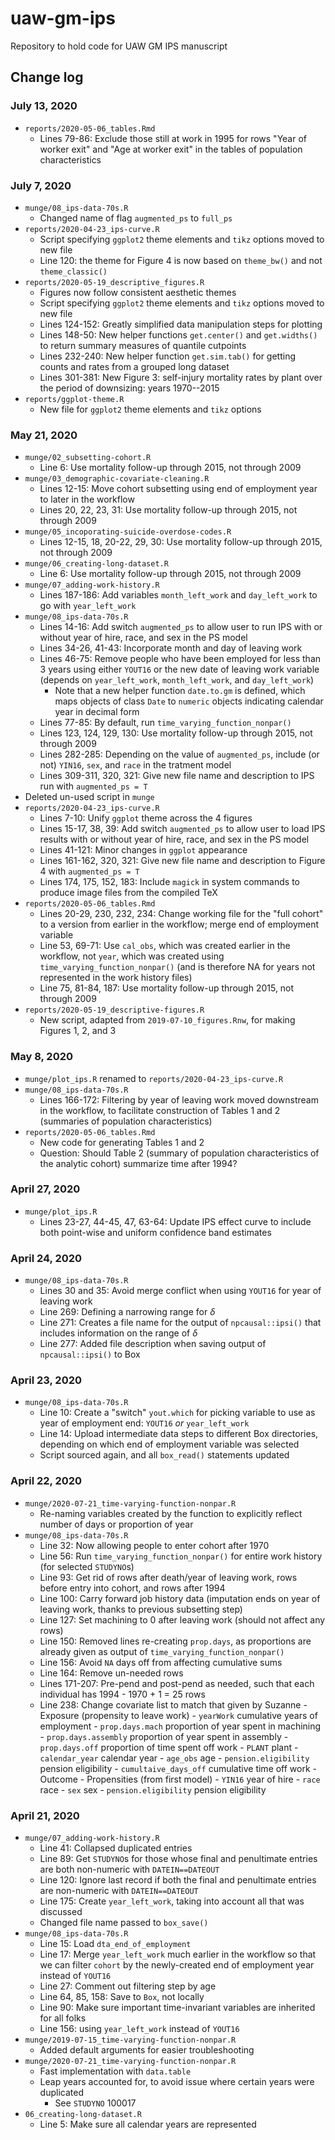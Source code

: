 
# uaw-gm-ips
Repository to hold code for UAW GM IPS manuscript

## Change log

### July 13, 2020

- `reports/2020-05-06_tables.Rmd`
	- Lines 79-86: Exclude those still at work in 1995 for rows "Year of worker exit" and "Age at worker exit" in the tables of population characteristics

### July 7, 2020

- `munge/08_ips-data-70s.R`
	- Changed name of flag `augmented_ps` to `full_ps`
- `reports/2020-04-23_ips-curve.R`
	- Script specifying `ggplot2` theme elements and `tikz` options moved to new file
	- Line 120: the theme for Figure 4 is now based on `theme_bw()` and not `theme_classic()`
- `reports/2020-05-19_descriptive_figures.R`
	- Figures now follow consistent aesthetic themes
	- Script specifying `ggplot2` theme elements and `tikz` options moved to new file
	- Lines 124-152: Greatly simplified data manipulation steps for plotting
	- Lines 148-50: New helper functions `get.center()` and `get.widths()` to return summary measures of quantile cutpoints
	- Lines 232-240: New helper function `get.sim.tab()` for getting counts and rates from a grouped long dataset
	- Lines 301-381: New Figure 3: self-injury mortality rates by plant over the period of downsizing: years 1970--2015
- `reports/ggplot-theme.R`
	- New file for `ggplot2` theme elements and `tikz` options

### May 21, 2020

- `munge/02_subsetting-cohort.R`
	- Line 6: Use mortality follow-up through 2015, not through 2009
- `munge/03_demographic-covariate-cleaning.R`
	- Lines 12-15: Move cohort subsetting using end of employment year to later in the workflow
	- Lines 20, 22, 23, 31: Use mortality follow-up through 2015, not through 2009
- `munge/05_incoporating-suicide-overdose-codes.R`
	- Lines 12-15, 18, 20-22, 29, 30: Use mortality follow-up through 2015, not through 2009
- `munge/06_creating-long-dataset.R`
	- Line 6: Use mortality follow-up through 2015, not through 2009
- `munge/07_adding-work-history.R`
	- Lines 187-186: Add variables `month_left_work` and `day_left_work` to go with `year_left_work`
- `munge/08_ips-data-70s.R`
	- Lines 14-16: Add switch `augmented_ps` to allow user to run IPS with or without year of hire, race, and sex in the PS model
	- Lines 34-26, 41-43: Incorporate month and day of leaving work
	- Lines 46-75: Remove people who have been employed for less than 3 years using either `YOUT16` or the new date of leaving work variable (depends on `year_left_work`, `month_left_work`, and `day_left_work`)
		- Note that a new helper function `date.to.gm` is defined, which maps objects of class `Date` to `numeric` objects indicating calendar year in decimal form
	- Lines 77-85: By default, run `time_varying_function_nonpar()`
	- Lines 123, 124, 129, 130: Use mortality follow-up through 2015, not through 2009
	- Lines 282-285: Depending on the value of `augmented_ps`, include (or not) `YIN16`, `sex`, and `race` in the tratment model
	- Lines 309-311, 320, 321: Give new file name and description to IPS run with `augmented_ps = T`
- Deleted un-used script in `munge`
- `reports/2020-04-23_ips-curve.R`
	- Lines 7-10: Unify `ggplot` theme across the 4 figures
	- Lines 15-17, 38, 39: Add switch `augmented_ps` to allow user to load IPS results with or without year of hire, race, and sex in the PS model
	- Lines 41-121: Minor changes in `ggplot` appearance
	- Lines 161-162, 320, 321: Give new file name and description to Figure 4 with `augmented_ps = T`
	- Lines 174, 175, 152, 183: Include `magick` in system commands to produce image files from the compiled TeX
- `reports/2020-05-06_tables.Rmd`
	- Lines 20-29, 230, 232, 234: Change working file for the "full cohort" to a version from earlier in the workflow; merge end of employment variable
	- Line 53, 69-71: Use `cal_obs`, which was created earlier in the workflow, not `year`, which was created using `time_varying_function_nonpar()` (and is therefore NA for years not represented in the work history files)
	- Line 75, 81-84, 187: Use mortality follow-up through 2015, not through 2009
- `reports/2020-05-19_descriptive-figures.R`
	- New script, adapted from `2019-07-10_figures.Rnw`, for making Figures 1, 2, and 3

### May 8, 2020

- `munge/plot_ips.R` renamed to `reports/2020-04-23_ips-curve.R`
- `munge/08_ips-data-70s.R`
	- Lines 166-172: Filtering by year of leaving work moved downstream in the workflow, to facilitate construction of Tables 1 and 2 (summaries of population characteristics)
- `reports/2020-05-06_tables.Rmd`
	- New code for generating Tables 1 and 2
	- Question: Should Table 2 (summary of population characteristics of the analytic cohort) summarize time after 1994?

### April 27, 2020

- `munge/plot_ips.R`
	- Lines 23-27, 44-45, 47, 63-64: Update IPS effect curve to include both point-wise and uniform confidence band estimates

### April 24, 2020

- `munge/08_ips-data-70s.R`
	- Lines 30 and 35: Avoid merge conflict when using `YOUT16` for year of leaving work
	- Line 269: Defining a narrowing range for $\delta$
	- Line 271: Creates a file name for the output of `npcausal::ipsi()` that includes information on the range of $\delta$
	- Line 277: Added file description when saving output of `npcausal::ipsi()` to Box

### April 23, 2020

- `munge/08_ips-data-70s.R`
	- Line 10: Create a "switch" `yout.which` for picking variable to use as year of employment end: `YOUT16` _or_ `year_left_work`
	- Line 14: Upload intermediate data steps to different Box directories, depending on which end of employment variable was selected
	- Script sourced again, and all `box_read()` statements updated

### April 22, 2020

- `munge/2020-07-21_time-varying-function-nonpar.R`
	- Re-naming variables created by the function to explicitly reflect number of days or proportion of year
- `munge/08_ips-data-70s.R`
	- Line 32: Now allowing people to enter cohort after 1970
	- Line 56: Run `time_varying_function_nonpar()` for entire work history (for selected `STUDYNO`s)
	- Line 93: Get rid of rows after death/year of leaving work, rows before entry into cohort, and rows after 1994
	- Line 100: Carry forward job history data (imputation ends on year of leaving work, thanks to previous subsetting step)
	- Line 127: Set machining to 0 after leaving work (should not affect any rows)
	- Line 150: Removed lines re-creating `prop.days`, as proportions are already given as output of `time_varying_function_nonpar()`
	- Line 156: Avoid `NA` days off from affecting cumulative sums
	- Line 164: Remove un-needed rows
	- Lines 171-207: Pre-pend and post-pend as needed, such that each individual has 1994 - 1970 + 1 = 25 rows
	- Line 238: Change covariate list to match that given by Suzanne
			- Exposure (propensity to leave work)
				- `yearWork` cumulative years of employment
				- `prop.days.mach` proportion of year spent in machining
				- `prop.days.assembly` proportion of year spent in assembly
				- `prop.days.off` proportion of time spent off work
				- `PLANT` plant
				- `calendar_year` calendar year
				- `age_obs` age
				- `pension.eligibility` pension eligibility
				- `cumultaive_days_off` cumulative time off work
			- Outcome
				- Propensities (from first model)
				- `YIN16` year of hire
				- `race` race
				- `sex` sex
				- `pension.eligibility` pension eligibility

### April 21, 2020

- `munge/07_adding-work-history.R`
	- Line 41: Collapsed duplicated entries
	- Line 89: Get `STUDYNO`s for those whose final and penultimate entries are both non-numeric with `DATEIN==DATEOUT`
	- Line 120: Ignore last record if both the final and penultimate entries are non-numeric with `DATEIN==DATEOUT`
	- Line 175: Create `year_left_work`, taking into account all that was discussed
	- Changed file name passed to `box_save()`
- `munge/08_ips-data-70s.R`
	- Line 15: Load `dta_end_of_employment`
	- Line 17: Merge `year_left_work` much earlier in the workflow so that we can filter `cohort` by the newly-created end of employment year instead of `YOUT16`
	- Line 27: Comment out filtering step by age
	- Line 64, 85, 158: Save to `Box`, not locally
	- Line 90: Make sure important time-invariant variables are inherited for all folks
	- Line 156: using `year_left_work` instead of `YOUT16`
- `munge/2019-07-15_time-varying-function-nonpar.R`
	- Added default arguments for easier troubleshooting
- `munge/2020-07-21_time-varying-function-nonpar.R`
	- Fast implementation with `data.table`
	- Leap years accounted for, to avoid issue where certain years were duplicated
		- See `STUDYNO` 100017
- `06_creating-long-dataset.R`
	- Line 5: Make sure all calendar years are represented
